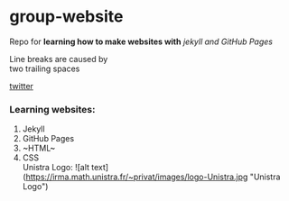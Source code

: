 # group-website
Repo for **learning how to make websites with** *jekyll and GitHub Pages*

Line breaks are caused by   
two trailing spaces


[twitter](https://facebook.com)

### Learning websites:
1. Jekyll  
2. GitHub Pages  
3. ~HTML~  
4. CSS  
Unistra Logo:
 ![alt text] (https://irma.math.unistra.fr/~privat/images/logo-Unistra.jpg "Unistra Logo")
